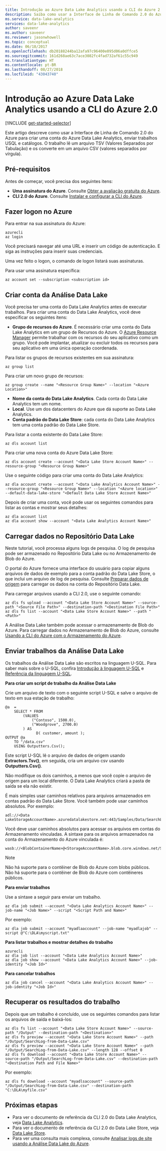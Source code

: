 ```yaml
---
title: Introdução ao Azure Data Lake Analytics usando a CLI do Azure 2.0
description: Saiba como usar a Interface de Linha de Comando 2.0 do Azure para criar uma conta do Azure Data Lake Analytics e enviar um trabalho do U-SQL.
ms.service: data-lake-analytics
services: data-lake-analytics
author: saveenr
ms.author: saveenr
ms.reviewer: jasonwhowell
ms.topic: conceptual
ms.date: 06/18/2017
ms.openlocfilehash: db20188244ba12afa97c96400e095d06a0dffce5
ms.sourcegitcommit: 161d268ae63c7ace3082fc4fad732af61c55c949
ms.translationtype: HT
ms.contentlocale: pt-BR
ms.lasthandoff: 08/27/2018
ms.locfileid: "43043740"
---
```

# <a name="get-started-with-azure-data-lake-analytics-using-azure-cli-20"></a>Introdução ao Azure Data Lake Analytics usando a CLI do Azure 2.0
[!INCLUDE [get-started-selector](../../includes/data-lake-analytics-selector-get-started.md)]

Este artigo descreve como usar a Interface de Linha de Comando 2.0 do Azure para criar uma conta do Azure Data Lake Analytics, enviar trabalhos USQL e catálogos. O trabalho lê um arquivo TSV (Valores Separados por Tabulação) e os converte em um arquivo CSV (valores separados por vírgula). 

## <a name="prerequisites"></a>Pré-requisitos
Antes de começar, você precisa dos seguintes itens:

* **Uma assinatura do Azure**. Consulte [Obter a avaliação gratuita do Azure](https://azure.microsoft.com/pricing/free-trial/).
* **CLI 2.0 do Azure**. Consulte [Instalar e configurar a CLI do Azure](https://docs.microsoft.com/cli/azure/install-azure-cli).

## <a name="log-in-to-azure"></a>Fazer logon no Azure

Para entrar na sua assinatura do Azure:

```
azurecli
az login
```

Você precisará navegar até uma URL e inserir um código de autenticação.  E siga as instruções para inserir suas credenciais.

Uma vez feito o logon, o comando de logon listará suas assinaturas.

Para usar uma assinatura específica:

```
az account set --subscription <subscription id>
```

## <a name="create-data-lake-analytics-account"></a>Criar conta da Análise Data Lake
Você precisa ter uma conta do Data Lake Analytics antes de executar trabalhos. Para criar uma conta do Data Lake Analytics, você deve especificar os seguintes itens:

* **Grupo de recursos do Azure**. É necessário criar uma conta do Data Lake Analytics em um grupo de Recursos do Azure. O [Azure Resource Manager](../azure-resource-manager/resource-group-overview.md) permite trabalhar com os recursos do seu aplicativo como um grupo. Você pode implantar, atualizar ou excluir todos os recursos para seu aplicativo em uma única operação coordenada.  

Para listar os grupos de recursos existentes em sua assinatura:

```
az group list
```

Para criar um novo grupo de recursos:

```
az group create --name "<Resource Group Name>" --location "<Azure Location>"
```

* **Nome da conta do Data Lake Analytics**. Cada conta do Data Lake Analytics tem um nome.
* **Local**. Use um dos datacenters do Azure que dá suporte ao Data Lake Analytics.
* **Conta padrão do Data Lake Store**: cada conta do Data Lake Analytics tem uma conta padrão do Data Lake Store.

Para listar a conta existente do Data Lake Store:

```
az dls account list
```

Para criar uma nova conta do Azure Data Lake Store:

```azurecli
az dls account create --account "<Data Lake Store Account Name>" --resource-group "<Resource Group Name>"
```

Use o seguinte código para criar uma conta do Data Lake Analytics:

```
az dla account create --account "<Data Lake Analytics Account Name>" --resource-group "<Resource Group Name>" --location "<Azure location>" --default-data-lake-store "<Default Data Lake Store Account Name>"
```

Depois de criar uma conta, você pode usar os seguintes comandos para listar as contas e mostrar seus detalhes:

```
az dla account list
az dla account show --account "<Data Lake Analytics Account Name>"            
```

## <a name="upload-data-to-data-lake-store"></a>Carregar dados no Repositório Data Lake
Neste tutorial, você processa alguns logs de pesquisa.  O log de pesquisa pode ser armazenado no Repositório Data Lake ou no Armazenamento de Blob do Azure.

O portal do Azure fornece uma interface do usuário para copiar alguns arquivos de dados de exemplo para a conta padrão do Data Lake Store, o que inclui um arquivo de log de pesquisa. Consulte [Preparar dados de origem](data-lake-analytics-get-started-portal.md) para carregar os dados na conta do Repositório Data Lake.

Para carregar arquivos usando a CLI 2.0, use o seguinte comando:

```
az dls fs upload --account "<Data Lake Store Account Name>" --source-path "<Source File Path>" --destination-path "<Destination File Path>"
az dls fs list --account "<Data Lake Store Account Name>" --path "<Path>"
```

A Análise Data Lake também pode acessar o armazenamento de Blob do Azure.  Para carregar dados no Armazenamento de Blob do Azure, consulte [Usando a CLI do Azure com o Armazenamento do Azure](../storage/common/storage-azure-cli.md).

## <a name="submit-data-lake-analytics-jobs"></a>Enviar trabalhos da Análise Data Lake
Os trabalhos da Análise Data Lake são escritos na linguagem U-SQL. Para saber mais sobre o U-SQL, confira [Introdução à linguagem U-SQL](data-lake-analytics-u-sql-get-started.md) e [Referência da linguagem U-SQL](http://go.microsoft.com/fwlink/?LinkId=691348).

**Para criar um script de trabalho da Análise Data Lake**

Crie um arquivo de texto com o seguinte script U-SQL e salve o arquivo de texto em sua estação de trabalho:

```
@a  = 
    SELECT * FROM 
        (VALUES
            ("Contoso", 1500.0),
            ("Woodgrove", 2700.0)
        ) AS 
              D( customer, amount );
OUTPUT @a
    TO "/data.csv"
    USING Outputters.Csv();
```

Este script U-SQL lê o arquivo de dados de origem usando **Extractors.Tsv()**, em seguida, cria um arquivo csv usando **Outputters.Csv()**.

Não modifique os dois caminhos, a menos que você copie o arquivo de origem para um local diferente.  O Data Lake Analytics criará a pasta de saída se ela não existir.

É mais simples usar caminhos relativos para arquivos armazenados em contas padrão do Data Lake Store. Você também pode usar caminhos absolutos.  Por exemplo: 

```
adl://<Data LakeStorageAccountName>.azuredatalakestore.net:443/Samples/Data/SearchLog.tsv
```

Você deve usar caminhos absolutos para acessar os arquivos em contas do Armazenamento vinculadas.  A sintaxe para os arquivos armazenados na conta do Armazenamento do Azure vinculada é:

```
wasb://<BlobContainerName>@<StorageAccountName>.blob.core.windows.net/Samples/Data/SearchLog.tsv
```

> [!NOTE]
> Não há suporte para o contêiner de Blob do Azure com blobs públicos.      
> Não há suporte para o contêiner de Blob do Azure com contêineres públicos.      
>

**Para enviar trabalhos**

Use a sintaxe a seguir para enviar um trabalho.

```
az dla job submit --account "<Data Lake Analytics Account Name>" --job-name "<Job Name>" --script "<Script Path and Name>"
```

Por exemplo: 

```
az dla job submit --account "myadlaaccount" --job-name "myadlajob" --script @"C:\DLA\myscript.txt"
```

**Para listar trabalhos e mostrar detalhes do trabalho**

```
azurecli
az dla job list --account "<Data Lake Analytics Account Name>"
az dla job show --account "<Data Lake Analytics Account Name>" --job-identity "<Job Id>"
```

**Para cancelar trabalhos**

```
az dla job cancel --account "<Data Lake Analytics Account Name>" --job-identity "<Job Id>"
```

## <a name="retrieve-job-results"></a>Recuperar os resultados do trabalho

Depois que um trabalho é concluído, use os seguintes comandos para listar os arquivos de saída e baixá-los:

```
az dls fs list --account "<Data Lake Store Account Name>" --source-path "/Output" --destination-path "<Destination>"
az dls fs preview --account "<Data Lake Store Account Name>" --path "/Output/SearchLog-from-Data-Lake.csv"
az dls fs preview --account "<Data Lake Store Account Name>" --path "/Output/SearchLog-from-Data-Lake.csv" --length 128 --offset 0
az dls fs download --account "<Data Lake Store Account Name>" --source-path "/Output/SearchLog-from-Data-Lake.csv" --destination-path "<Destination Path and File Name>"
```

Por exemplo: 

```
az dls fs download --account "myadlsaccount" --source-path "/Output/SearchLog-from-Data-Lake.csv" --destination-path "C:\DLA\myfile.csv"
```

## <a name="next-steps"></a>Próximas etapas

* Para ver o documento de referência da CLI 2.0 do Data Lake Analytics, veja [Data Lake Analytics](https://docs.microsoft.com/cli/azure/dla).
* Para ver o documento de referência da CLI 2.0 do Data Lake Store, veja [Data Lake Store](https://docs.microsoft.com/cli/azure/dls).
* Para ver uma consulta mais complexa, consulte [Analisar logs de site usando a Análise Data Lake do Azure](data-lake-analytics-analyze-weblogs.md).
